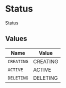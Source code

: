 # Status

Status


## Values

| Name       | Value      |
| ---------- | ---------- |
| `CREATING` | CREATING   |
| `ACTIVE`   | ACTIVE     |
| `DELETING` | DELETING   |